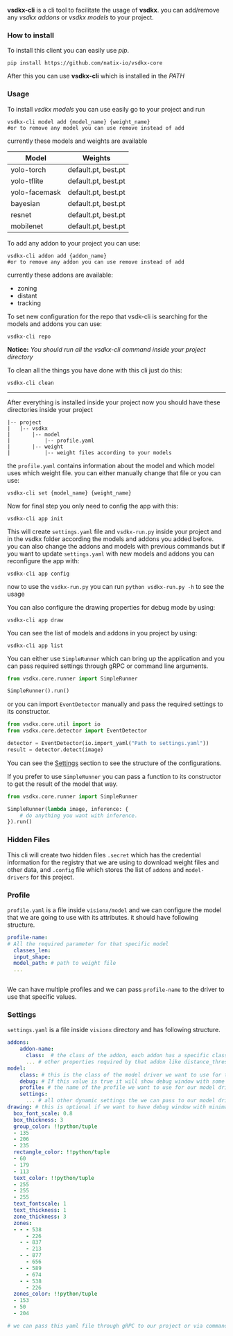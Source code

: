 **vsdkx-cli** is a cli tool to facilitate the usage of **vsdkx**. you can
add/remove any *vsdkx addons* or *vsdkx models* to your project.

### How to install
To install this client you can easily use *pip*.
```
pip install https://github.com/natix-io/vsdkx-core
```
After this you can use **vsdkx-cli** which is installed in the *PATH*

### Usage
To install *vsdkx models* you can use easily go to your project and run 
```
vsdkx-cli model add {model_name} {weight_name}
#or to remove any model you can use remove instead of add
``` 
currently these models and weights are available

|Model|Weights|
|---|---|
|yolo-torch|default.pt, best.pt|
|yolo-tflite|default.pt, best.pt|
|yolo-facemask|default.pt, best.pt|
|bayesian|default.pt, best.pt|
|resnet|default.pt, best.pt|
|mobilenet|default.pt, best.pt|
To add any addon to your project you can use:
```
vsdkx-cli addon add {addon_name}
#or to remove any addon you can use remove instead of add
```
currently these addons are available:
* zoning
* distant
* tracking

To set new configuration for the repo that vsdk-cli is searching for the models
and addons you can use:
```
vsdkx-cli repo
```
**Notice:** *You should run all the vsdkx-cli command inside your project 
directory*

To clean all the things you have done with this cli just do this:
```
vsdkx-cli clean
```

---
After everything is installed inside your project now you should have these 
directories inside your project
```
|-- project
|   |-- vsdkx
|       |-- model
|           |-- profile.yaml
|       |-- weight
|           |-- weight files according to your models
```
the `profile.yaml` contains information about the model and which model uses 
which weight file. you can either manually change that file or you can use:
```
vsdkx-cli set {model_name} {weight_name}
```

Now for final step you only need to config the app with this:
```
vsdkx-cli app init
```
This will create `settings.yaml` file and `vsdkx-run.py` inside your project 
and in the vsdkx folder according the models and addons you added before. you 
can also change the addons and models with previous commands but if you want 
to update `settings.yaml` with new models and addons you can reconfigure the 
app with:
```
vsdkx-cli app config
```

now to use the `vsdkx-run.py` you can run `python vsdkx-run.py -h` to see 
the usage

You can also configure the drawing properties for debug mode by using:
```
vsdkx-cli app draw
```

You can see the list of models and addons in you project by using:
```
vsdkx-cli app list
```
You can either use `SimpleRunner` which can bring up the application and you 
can pass required settings through gRPC or command line arguments.
```python
from vsdkx.core.runner import SimpleRunner

SimpleRunner().run()
```
or you can import `EventDetector` manually and pass the required settings to
its constructor.
```python
from vsdkx.core.util import io
from vsdkx.core.detector import EventDetector

detector = EventDetector(io.import_yaml("Path to settings.yaml"))
result = detector.detect(image)
```
You can see the [Settings](#Settings) section to see the structure of 
the configurations.

If you prefer to use `SimpleRunner` you can pass a function to its constructor 
to get the result of the model that way.
```python
from vsdkx.core.runner import SimpleRunner

SimpleRunner(lambda image, inference: {
    # do anything you want with inference.
}).run()
``` 

### Hidden Files
This cli will create two hidden files `.secret` which has the credential 
information for the registry that we are using to download weight files 
and other data, and `.config` file which stores the list of `addons` and 
`model-drivers` for this project.

### Profile
`profile.yaml` is a file inside `visionx/model` and we can configure the model 
that we are going to use with its attributes. it should have 
following structure.
```yaml
profile-name:
# All the required parameter for that specific model
  classes_len: 
  input_shape:
  model_path: # path to weight file
  ...
    
```
We can have multiple profiles and we can pass `profile-name` to the driver to 
use that specific values.

### Settings
`settings.yaml` is a file inside `visionx` directory and has 
following structure.
```yaml
addons:
    addon-name:
      class:  # the class of the addon, each addon has a specific class, it will be added automatically if you use cli to add addons to your project
      ... # other properties required by that addon like distance_threshold, max_disappeared, etc that we need to use for tracking addon
model:
    class: # this is the class of the model driver we want to use for this project, it will be added automatically if you use cli to add model-driver to your project
    debug: # If this value is true it will show debug window with some simple drawings, like zonings, bboxes and etc.
    profile: # the name of the profile we want to use for our model driver
    settings:
      ... # all other dynamic settings the we can pass to our model driver
drawing: # this is optional if we want to have debug window with minimal drawing feature, this dictionary will also be passed to addons and model-drivers so if developers need to debug something there they can set drawing configs here.
  box_font_scale: 0.8
  box_thickness: 3
  group_color: !!python/tuple
  - 135
  - 206
  - 235
  rectangle_color: !!python/tuple
  - 60
  - 179
  - 113
  text_color: !!python/tuple
  - 255
  - 255
  - 255
  text_fontscale: 1
  text_thickness: 1
  zone_thickness: 3
  zones:
  - - - 538
      - 226
    - - 837
      - 213
    - - 877
      - 656
    - - 589
      - 674
    - - 538
      - 226
  zones_color: !!python/tuple
  - 153
  - 50
  - 204

# we can pass this yaml file through gRPC to our project or via command line
```
